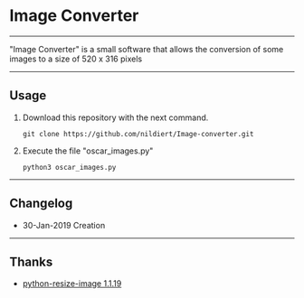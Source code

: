 # Image Converter

----
"Image Converter" is a small software that allows the conversion of some images to a size of 520 x 316 pixels

----
## Usage
1. Download this repository with the next command.

    `git clone https://github.com/nildiert/Image-converter.git`

2. Execute the file "oscar_images.py"

    `python3 oscar_images.py`

----
## Changelog
* 30-Jan-2019 Creation

----
## Thanks
* [python-resize-image 1.1.19](https://github.com/VingtCinq/python-resize-image)
